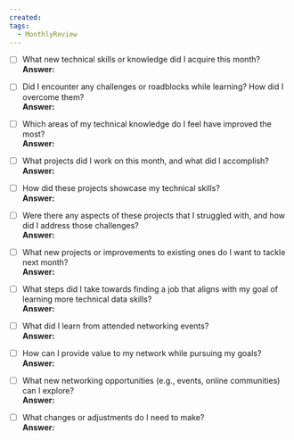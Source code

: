 ```yaml
---
created: 
tags:
  - MonthlyReview
---
```

- [ ] What new technical skills or knowledge did I acquire this month?  
  **Answer:** 

- [ ] Did I encounter any challenges or roadblocks while learning? How did I overcome them?  
  **Answer:** 

- [ ] Which areas of my technical knowledge do I feel have improved the most?  
  **Answer:** 

- [ ] What projects did I work on this month, and what did I accomplish?  
  **Answer:** 

- [ ] How did these projects showcase my technical skills?  
  **Answer:** 

- [ ] Were there any aspects of these projects that I struggled with, and how did I address those challenges?  
  **Answer:** 

- [ ] What new projects or improvements to existing ones do I want to tackle next month?  
  **Answer:** 

- [ ] What steps did I take towards finding a job that aligns with my goal of learning more technical data skills?  
  **Answer:** 

- [ ] What did I learn from attended networking events?  
  **Answer:** 

- [ ] How can I provide value to my network while pursuing my goals?  
  **Answer:** 

- [ ] What new networking opportunities (e.g., events, online communities) can I explore?  
  **Answer:** 

- [ ] What changes or adjustments do I need to make?  
  **Answer:** 

